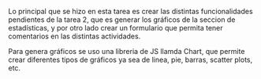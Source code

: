 Lo principal que se hizo en esta tarea es crear las distintas funcionalidades pendientes de la tarea 2, que es generar los gráficos de la seccion de estadísticas, y por otro lado crear un formulario que permita tener comentarios en las distintas actividades.

Para genera gráficos se uso una libreria de JS llamda Chart, que permite crear diferentes tipos de gráficos ya sea de linea, pie, barras, scatter plots, etc. 